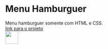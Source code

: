 # Menu Hamburguer
 Menu hamburguer somente com HTML e CSS.<br/>
 [link para o projeto](https://evandrocalado.github.io/menu-hamburguer-css/)<br/>
 <img src="menu-hamburguer-css/Menu.jpg" width="40" height="40"/>

